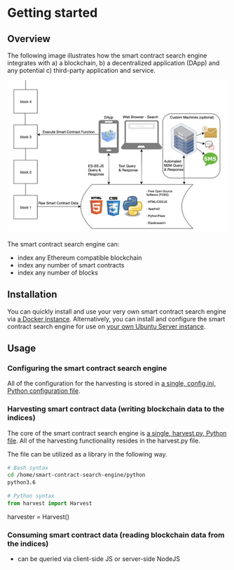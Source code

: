 # Getting started

## Overview

The following image illustrates how the smart contract search engine integrates with a) a blockchain, b) a decentralized application (DApp) and any potential c) third-party application and service.

![](../.gitbook/assets/SCSE-getting_started-01.png)

The smart contract search engine can:
 * index any Ethereum compatible blockchain
 * index any number of smart contracts
 * index any number of blocks
 
## Installation

You can quickly install and use your very own smart contract search engine via [a Docker instance](https://github.com/second-state/whitepapers/blob/master/smart-contracts-search-engine/start-a-search-engine-docker.md). Alternatively, you can install and configure the smart contract search engine for use on [your own Ubuntu Server instance](https://github.com/second-state/whitepapers/blob/master/smart-contracts-search-engine/start-a-search-engine.md).

## Usage

### Configuring the smart contract search engine

All of the configuration for the harvesting is stored in [a single, config.ini, Python configuration file](https://github.com/second-state/smart-contract-search-engine/blob/master/python/config.ini).

### Harvesting smart contract data (writing blockchain data to the indices)

The core of the smart contract search engine is [a single, harvest.py, Python file](https://github.com/second-state/smart-contract-search-engine/blob/master/python/harvest.py). All of the harvesting functionality resides in the harvest.py file. 

The file can be utilized as a library in the following way.
```bash
# Bash syntax
cd /home/smart-contract-search-engine/python
python3.6
```
```python
# Python syntax
from harvest import Harvest
```
harvester = Harvest()



 
### Consuming smart contract data (reading blockchain data from the indices)

 * can be queried via client-side JS or server-side NodeJS

